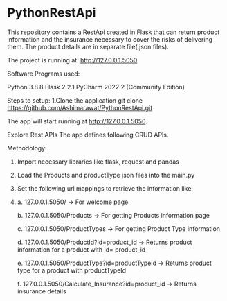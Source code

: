 # PythonRestApi

This repository contains a RestApi created in Flask that can return product information and the insurance necessary to cover the risks of delivering them. The product details are in separate file(.json files).

The project is running at: http://127.0.0.1.5050

Software Programs used:

Python 3.8.8
Flask 2.2.1
PyCharm 2022.2 (Community Edition)

Steps to setup: 1.Clone the application git clone https://github.com/Ashimarawat/PythonRestApi.git

The app will start running at  http://127.0.0.1.5050.

Explore Rest APIs The app defines following CRUD APIs. 

Methodology:
1. Import necessary libraries like flask, request and pandas
2. Load the Products and productType json files into the main.py
4. Set the following url mappings to retrieve the information like:
5. 
    a. 127.0.0.1.5050/ -> For welcome page
    
    b. 127.0.0.1.5050/Products -> For getting Products information page
    
    c. 127.0.0.1.5050/ProductTypes -> For getting Product Type information
    
    d. 127.0.0.1.5050/ProductId?id=product_id -> Returns product information for a product with id= product_id
    
    e. 127.0.0.1.5050/ProductType?id=productTypeId -> Returns product type for a product with productTypeId
    
    f. 127.0.0.1.5050/Calculate_Insurance?id=product_id -> Returns insurance details
    
    
    
